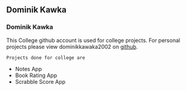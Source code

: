 ## Dominik Kawka

### Dominik Kawka

This College github account is used for college projects. For personal projects please view dominikkawaka2002 on [github](github.com/dominikkawka2002).

`Projects done for college are`
-  Notes App
-  Book Rating App
-  Scrabble Score App

